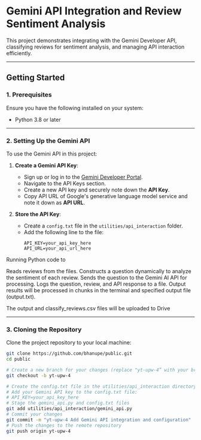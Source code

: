 # Gemini API Integration and Review Sentiment Analysis

This project demonstrates integrating with the Gemini Developer API, classifying reviews for sentiment analysis, and managing API interaction efficiently.

---

## Getting Started

### 1. Prerequisites
Ensure you have the following installed on your system:
- Python 3.8 or later

---

### 2. Setting Up the Gemini API
To use the Gemini API in this project:

1. **Create a Gemini API Key**:
   - Sign up or log in to the [Gemini Developer Portal](https://developers.gemini.com).
   - Navigate to the API Keys section.
   - Create a new API key and securely note down the **API Key**. 
   - Copy API URL of Google's generative language model service and note it down as        **API URL**.

2. **Store the API Key**:
   - Create a `config.txt` file in the `utilities/api_interaction` folder.
   - Add the following line to the file:
     ```
     API_KEY=your_api_key_here
     API_URL=your_api_url_here
     ```
Running Python code to 

Reads reviews from the files.
Constructs a question dynamically to analyze the sentiment of each review.
Sends the question to the Gemini AI API for processing.
Logs the question, review, and API response to a file.
Output results will be processed in chunks in the terminal and specified output file (output.txt).

The output and classify_reviews.csv files will be uploaded to Drive 

---

### 3. Cloning the Repository
Clone the project repository to your local machine:
```bash
git clone https://github.com/bhanupe/public.git
cd public

# Create a new branch for your changes (replace "yt-upw-4” with your branch name)
git checkout -b yt-upw-4 

# Create the config.txt file in the utilities/api_interaction directory 
# Add your Gemini API key to the config.txt file: 
# API_KEY=your_api_key_here 
# Stage the gemini_api.py and config.txt files 
git add utilities/api_interaction/gemini_api.py  
# Commit your changes 
git commit -m "yt-upw-4 Add Gemini API integration and configuration" 
# Push the changes to the remote repository 
git push origin yt-upw-4


